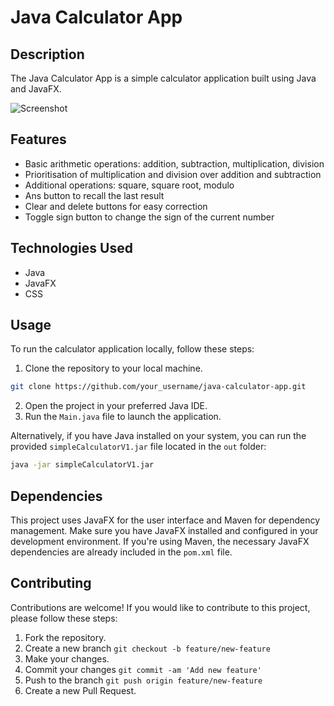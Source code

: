 # Java Calculator App

## Description

The Java Calculator App is a simple calculator application built using Java and JavaFX.

![Screenshot](https://i.imgur.com/gwVD77f.png)

## Features

- Basic arithmetic operations: addition, subtraction, multiplication, division
- Prioritisation of multiplication and division over addition and subtraction
- Additional operations: square, square root, modulo
- Ans button to recall the last result
- Clear and delete buttons for easy correction
- Toggle sign button to change the sign of the current number

## Technologies Used

- Java
- JavaFX
- CSS

## Usage

To run the calculator application locally, follow these steps:

1. Clone the repository to your local machine.
```bash
git clone https://github.com/your_username/java-calculator-app.git
```
2. Open the project in your preferred Java IDE.
3. Run the `Main.java` file to launch the application.

Alternatively, if you have Java installed on your system, you can run the provided `simpleCalculatorV1.jar` file located in the `out` folder:
```bash
java -jar simpleCalculatorV1.jar
```

## Dependencies
This project uses JavaFX for the user interface and Maven for dependency management. Make sure you have JavaFX installed and configured in your development environment. If you're using Maven, the necessary JavaFX dependencies are already included in the `pom.xml` file.

## Contributing
Contributions are welcome! If you would like to contribute to this project, please follow these steps:

1. Fork the repository.
2. Create a new branch `git checkout -b feature/new-feature`
3. Make your changes.
4. Commit your changes `git commit -am 'Add new feature'`
5. Push to the branch `git push origin feature/new-feature`
6. Create a new Pull Request.
